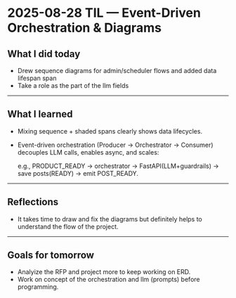 # 2025-08-28 TIL — Event-Driven Orchestration & Diagrams

## What I did today

- Drew sequence diagrams for admin/scheduler flows and added data lifespan span
- Take a role as the part of the llm fields

---

## What I learned

- Mixing sequence + shaded spans clearly shows data lifecycles.

- Event-driven orchestration (Producer → Orchestrator → Consumer) decouples LLM calls, enables async, and scales:

    e.g., PRODUCT_READY → orchestrator → FastAPI(LLM+guardrails) → save posts(READY) → emit POST_READY.

---

## Reflections

- It takes time to draw and fix the diagrams but definitely helps to understand the flow of the project.

---

## Goals for tomorrow

- Analyize the RFP and project more to keep working on ERD.
- Work on concept of the orchestration and llm (prompts) before programming.
